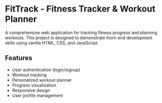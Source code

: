 # FitTrack - Fitness Tracker & Workout Planner

A comprehensive web application for tracking fitness progress and planning workouts. This project is designed to demonstrate front-end development skills using vanilla HTML, CSS, and JavaScript.

## Features

- User authentication (login/signup)
- Workout tracking
- Personalized workout planner
- Progress visualization
- Responsive design
- User profile management
